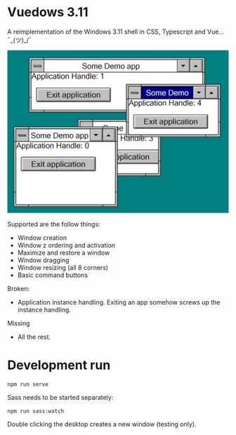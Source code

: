 # Vuedows 3.11

A reimplementation of the Windows 3.11 shell in CSS, Typescript and Vue...  ¯\_(ツ)_/¯

![Screenshot](screenshot.png?raw=true "Its amazing!")

Supported are the follow things:

- Window creation
- Window z ordering and activation 
- Maximize and restore a window 
- Window dragging
- Window resizing (all 8 corners)
- Basic command buttons

Broken:

- Application instance handling. Exiting an app somehow screws up the instance handling.

Missing

- All the rest.

# Development run

```Application Handle
npm run serve
```

Sass needs to be started separately:
```
npm run sass:watch
```
Double clicking the desktop creates a new window (testing only).